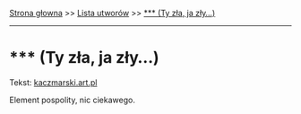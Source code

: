 [Strona głowna](../index.md) >> [Lista utworów](../list.md) >> [\*\*\* (Ty zła, ja zły…)](1.md)

---

# *** (Ty zła, ja zły…)

Tekst: [kaczmarski.art.pl](https://www.kaczmarski.art.pl/tworczosc/wiersze/ty-zla-ja-zly/)

Element pospolity, nic ciekawego.
